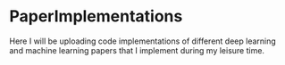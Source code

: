 # PaperImplementations
Here I will be uploading code implementations of different deep learning and machine learning papers that I implement during my leisure time.
